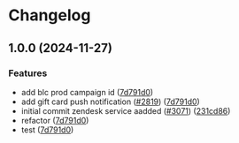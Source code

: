 # Changelog

## 1.0.0 (2024-11-27)


### Features

* add blc prod campaign id ([7d791d0](https://github.com/bluelightcard/BlueLightCard-2.0/commit/7d791d092ee9735f6b11f9b483a612ae68311434))
* add gift card push notification ([#2819](https://github.com/bluelightcard/BlueLightCard-2.0/issues/2819)) ([7d791d0](https://github.com/bluelightcard/BlueLightCard-2.0/commit/7d791d092ee9735f6b11f9b483a612ae68311434))
* initial commit zendesk service aadded ([#3071](https://github.com/bluelightcard/BlueLightCard-2.0/issues/3071)) ([231cd86](https://github.com/bluelightcard/BlueLightCard-2.0/commit/231cd86d107ddb3d817cba8bfa46c5179a79479b))
* refactor ([7d791d0](https://github.com/bluelightcard/BlueLightCard-2.0/commit/7d791d092ee9735f6b11f9b483a612ae68311434))
* test ([7d791d0](https://github.com/bluelightcard/BlueLightCard-2.0/commit/7d791d092ee9735f6b11f9b483a612ae68311434))
